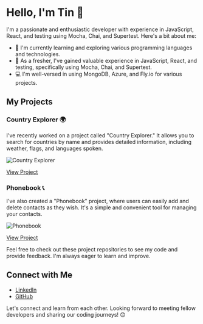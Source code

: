 # Hello, I'm Tin 👋

I'm a passionate and enthusiastic developer with experience in JavaScript, React, and testing using Mocha, Chai, and Supertest. Here's a bit about me:

- 🌱 I'm currently learning and exploring various programming languages and technologies.
- 💼 As a fresher, I've gained valuable experience in JavaScript, React, and testing, specifically using Mocha, Chai, and Supertest.
- 💻 I'm well-versed in using MongoDB, Azure, and Fly.io for various projects.

## My Projects

### Country Explorer 🌍

I've recently worked on a project called "Country Explorer." It allows you to search for countries by name and provides detailed information, including weather, flags, and languages spoken.

![Country Explorer](https://gitlab.com/Tin280/picture-url/-/raw/main/Screenshot_2023-09-19_235416.png)


[View Project](https://github.com/Tin280/Full-Stack/tree/main/part2/countries)

### Phonebook 📞

I've also created a "Phonebook" project, where users can easily add and delete contacts as they wish. It's a simple and convenient tool for managing your contacts.

![Phonebook](https://gitlab.com/Tin280/picture-url/-/raw/main/Screenshot%202023-09-19%20233015.png)


[View Project](https://github.com/Tin280/Full-Stack/tree/main/part3/phonebook-backend)

Feel free to check out these project repositories to see my code and provide feedback. I'm always eager to learn and improve.

## Connect with Me

- [LinkedIn](https://www.linkedin.com/in/tin-nguyen-3abb97219/)
- [GitHub](https://github.com/Tin280)

Let's connect and learn from each other. Looking forward to meeting fellow developers and sharing our coding journeys! 😊
